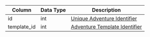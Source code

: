| Column      | Data Type | Description                                            |
| ----------- | --------- | ------------------------------------------------------ |
| id          | int       | [Unique Adventure Identifier](adventure_details.md)    |
| template_id | int       | [Adventure Template Identifier](adventure_template.md) |